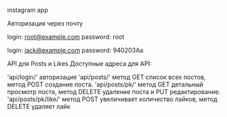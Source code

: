 instagram app

Авторизация через почту

login: root@example.com
password: root

login: jack@example.com
password: 940203Aa

API для Posts и Likes Доступные адреса для API:

'api/login/' авторизация
'api/posts/' метод GET список всех постов, метод POST создание поста.
'api/posts/pk/' метод GET детальный просмотр поста, метод DELETE удаление поста и PUT редактирование.
'api/posts/pk/like/' метод POST увеличивает количество лайков, метод DELETE удаляет лайк
 